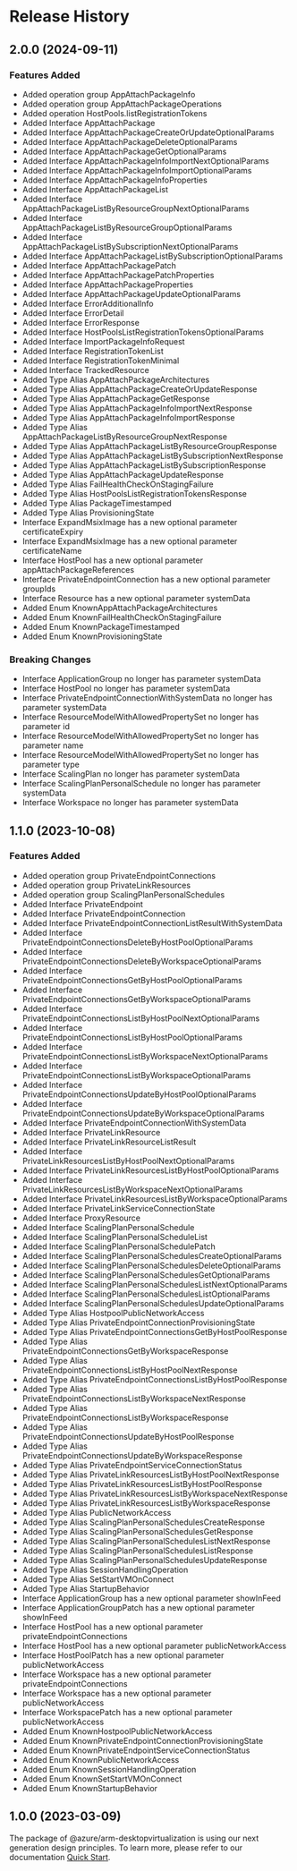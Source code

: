 # Release History
    
## 2.0.0 (2024-09-11)
    
### Features Added

  - Added operation group AppAttachPackageInfo
  - Added operation group AppAttachPackageOperations
  - Added operation HostPools.listRegistrationTokens
  - Added Interface AppAttachPackage
  - Added Interface AppAttachPackageCreateOrUpdateOptionalParams
  - Added Interface AppAttachPackageDeleteOptionalParams
  - Added Interface AppAttachPackageGetOptionalParams
  - Added Interface AppAttachPackageInfoImportNextOptionalParams
  - Added Interface AppAttachPackageInfoImportOptionalParams
  - Added Interface AppAttachPackageInfoProperties
  - Added Interface AppAttachPackageList
  - Added Interface AppAttachPackageListByResourceGroupNextOptionalParams
  - Added Interface AppAttachPackageListByResourceGroupOptionalParams
  - Added Interface AppAttachPackageListBySubscriptionNextOptionalParams
  - Added Interface AppAttachPackageListBySubscriptionOptionalParams
  - Added Interface AppAttachPackagePatch
  - Added Interface AppAttachPackagePatchProperties
  - Added Interface AppAttachPackageProperties
  - Added Interface AppAttachPackageUpdateOptionalParams
  - Added Interface ErrorAdditionalInfo
  - Added Interface ErrorDetail
  - Added Interface ErrorResponse
  - Added Interface HostPoolsListRegistrationTokensOptionalParams
  - Added Interface ImportPackageInfoRequest
  - Added Interface RegistrationTokenList
  - Added Interface RegistrationTokenMinimal
  - Added Interface TrackedResource
  - Added Type Alias AppAttachPackageArchitectures
  - Added Type Alias AppAttachPackageCreateOrUpdateResponse
  - Added Type Alias AppAttachPackageGetResponse
  - Added Type Alias AppAttachPackageInfoImportNextResponse
  - Added Type Alias AppAttachPackageInfoImportResponse
  - Added Type Alias AppAttachPackageListByResourceGroupNextResponse
  - Added Type Alias AppAttachPackageListByResourceGroupResponse
  - Added Type Alias AppAttachPackageListBySubscriptionNextResponse
  - Added Type Alias AppAttachPackageListBySubscriptionResponse
  - Added Type Alias AppAttachPackageUpdateResponse
  - Added Type Alias FailHealthCheckOnStagingFailure
  - Added Type Alias HostPoolsListRegistrationTokensResponse
  - Added Type Alias PackageTimestamped
  - Added Type Alias ProvisioningState
  - Interface ExpandMsixImage has a new optional parameter certificateExpiry
  - Interface ExpandMsixImage has a new optional parameter certificateName
  - Interface HostPool has a new optional parameter appAttachPackageReferences
  - Interface PrivateEndpointConnection has a new optional parameter groupIds
  - Interface Resource has a new optional parameter systemData
  - Added Enum KnownAppAttachPackageArchitectures
  - Added Enum KnownFailHealthCheckOnStagingFailure
  - Added Enum KnownPackageTimestamped
  - Added Enum KnownProvisioningState

### Breaking Changes

  - Interface ApplicationGroup no longer has parameter systemData
  - Interface HostPool no longer has parameter systemData
  - Interface PrivateEndpointConnectionWithSystemData no longer has parameter systemData
  - Interface ResourceModelWithAllowedPropertySet no longer has parameter id
  - Interface ResourceModelWithAllowedPropertySet no longer has parameter name
  - Interface ResourceModelWithAllowedPropertySet no longer has parameter type
  - Interface ScalingPlan no longer has parameter systemData
  - Interface ScalingPlanPersonalSchedule no longer has parameter systemData
  - Interface Workspace no longer has parameter systemData
    
    
## 1.1.0 (2023-10-08)
    
### Features Added

  - Added operation group PrivateEndpointConnections
  - Added operation group PrivateLinkResources
  - Added operation group ScalingPlanPersonalSchedules
  - Added Interface PrivateEndpoint
  - Added Interface PrivateEndpointConnection
  - Added Interface PrivateEndpointConnectionListResultWithSystemData
  - Added Interface PrivateEndpointConnectionsDeleteByHostPoolOptionalParams
  - Added Interface PrivateEndpointConnectionsDeleteByWorkspaceOptionalParams
  - Added Interface PrivateEndpointConnectionsGetByHostPoolOptionalParams
  - Added Interface PrivateEndpointConnectionsGetByWorkspaceOptionalParams
  - Added Interface PrivateEndpointConnectionsListByHostPoolNextOptionalParams
  - Added Interface PrivateEndpointConnectionsListByHostPoolOptionalParams
  - Added Interface PrivateEndpointConnectionsListByWorkspaceNextOptionalParams
  - Added Interface PrivateEndpointConnectionsListByWorkspaceOptionalParams
  - Added Interface PrivateEndpointConnectionsUpdateByHostPoolOptionalParams
  - Added Interface PrivateEndpointConnectionsUpdateByWorkspaceOptionalParams
  - Added Interface PrivateEndpointConnectionWithSystemData
  - Added Interface PrivateLinkResource
  - Added Interface PrivateLinkResourceListResult
  - Added Interface PrivateLinkResourcesListByHostPoolNextOptionalParams
  - Added Interface PrivateLinkResourcesListByHostPoolOptionalParams
  - Added Interface PrivateLinkResourcesListByWorkspaceNextOptionalParams
  - Added Interface PrivateLinkResourcesListByWorkspaceOptionalParams
  - Added Interface PrivateLinkServiceConnectionState
  - Added Interface ProxyResource
  - Added Interface ScalingPlanPersonalSchedule
  - Added Interface ScalingPlanPersonalScheduleList
  - Added Interface ScalingPlanPersonalSchedulePatch
  - Added Interface ScalingPlanPersonalSchedulesCreateOptionalParams
  - Added Interface ScalingPlanPersonalSchedulesDeleteOptionalParams
  - Added Interface ScalingPlanPersonalSchedulesGetOptionalParams
  - Added Interface ScalingPlanPersonalSchedulesListNextOptionalParams
  - Added Interface ScalingPlanPersonalSchedulesListOptionalParams
  - Added Interface ScalingPlanPersonalSchedulesUpdateOptionalParams
  - Added Type Alias HostpoolPublicNetworkAccess
  - Added Type Alias PrivateEndpointConnectionProvisioningState
  - Added Type Alias PrivateEndpointConnectionsGetByHostPoolResponse
  - Added Type Alias PrivateEndpointConnectionsGetByWorkspaceResponse
  - Added Type Alias PrivateEndpointConnectionsListByHostPoolNextResponse
  - Added Type Alias PrivateEndpointConnectionsListByHostPoolResponse
  - Added Type Alias PrivateEndpointConnectionsListByWorkspaceNextResponse
  - Added Type Alias PrivateEndpointConnectionsListByWorkspaceResponse
  - Added Type Alias PrivateEndpointConnectionsUpdateByHostPoolResponse
  - Added Type Alias PrivateEndpointConnectionsUpdateByWorkspaceResponse
  - Added Type Alias PrivateEndpointServiceConnectionStatus
  - Added Type Alias PrivateLinkResourcesListByHostPoolNextResponse
  - Added Type Alias PrivateLinkResourcesListByHostPoolResponse
  - Added Type Alias PrivateLinkResourcesListByWorkspaceNextResponse
  - Added Type Alias PrivateLinkResourcesListByWorkspaceResponse
  - Added Type Alias PublicNetworkAccess
  - Added Type Alias ScalingPlanPersonalSchedulesCreateResponse
  - Added Type Alias ScalingPlanPersonalSchedulesGetResponse
  - Added Type Alias ScalingPlanPersonalSchedulesListNextResponse
  - Added Type Alias ScalingPlanPersonalSchedulesListResponse
  - Added Type Alias ScalingPlanPersonalSchedulesUpdateResponse
  - Added Type Alias SessionHandlingOperation
  - Added Type Alias SetStartVMOnConnect
  - Added Type Alias StartupBehavior
  - Interface ApplicationGroup has a new optional parameter showInFeed
  - Interface ApplicationGroupPatch has a new optional parameter showInFeed
  - Interface HostPool has a new optional parameter privateEndpointConnections
  - Interface HostPool has a new optional parameter publicNetworkAccess
  - Interface HostPoolPatch has a new optional parameter publicNetworkAccess
  - Interface Workspace has a new optional parameter privateEndpointConnections
  - Interface Workspace has a new optional parameter publicNetworkAccess
  - Interface WorkspacePatch has a new optional parameter publicNetworkAccess
  - Added Enum KnownHostpoolPublicNetworkAccess
  - Added Enum KnownPrivateEndpointConnectionProvisioningState
  - Added Enum KnownPrivateEndpointServiceConnectionStatus
  - Added Enum KnownPublicNetworkAccess
  - Added Enum KnownSessionHandlingOperation
  - Added Enum KnownSetStartVMOnConnect
  - Added Enum KnownStartupBehavior
    
    
## 1.0.0 (2023-03-09)

The package of @azure/arm-desktopvirtualization is using our next generation design principles. To learn more, please refer to our documentation [Quick Start](https://aka.ms/azsdk/js/mgmt/quickstart).
